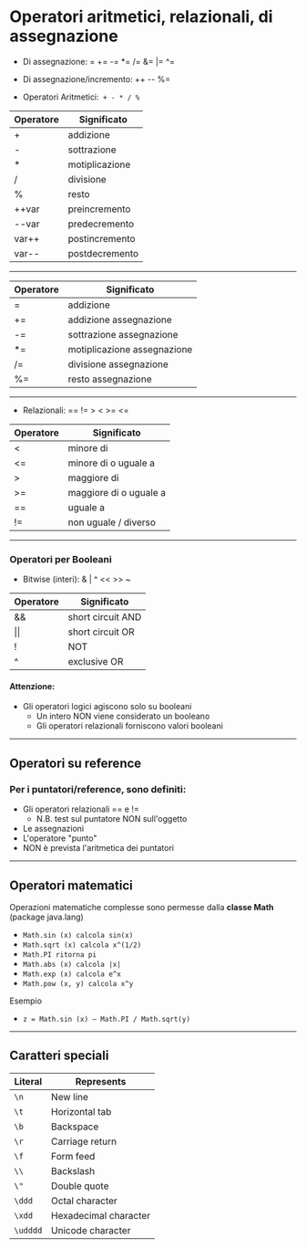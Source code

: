 # Operatori aritmetici, relazionali, di assegnazione 


* Di assegnazione: = += -= *= /= &= |= ^=
* Di assegnazione/incremento: ++ -- %=

* Operatori Aritmetici:` + - * / %`

| Operatore | Significato    |
| --------- | -------------- |
| +         | addizione      |
| \-        | sottrazione    |
| \*        | motiplicazione |
| /         | divisione      |
| %         | resto          |
| ++var     | preincremento   |
| \--var    | predecremento   |
| var++     | postincremento  |
| var--     | postdecremento  |

---

| Operatore | Significato               |
| --------- | ------------------------- |
| \=        | addizione                |
| +=        | addizione assegnazione       |
| \-=       | sottrazione assegnazione    |
| \*=       | motiplicazione assegnazione |
| /=        | divisione assegnazione       |
| %=        | resto assegnazione      |

---


* Relazionali: == != > < >= <=

| Operatore | Significato              |
| --------- | ------------------------ |
| <         | minore di                |
| <=        | minore di o uguale a    |
| \>        | maggiore di             |
| \>=       | maggiore di o uguale a |
| \==       | uguale a                 |
| !=        | non uguale / diverso     |


---


### Operatori per Booleani


* Bitwise (interi): & | ^ << >> ~

| Operatore | Significato       |
| --------- | ----------------- |
| &&        | short circuit AND |
| \|\|      | short circuit OR  |
| !         | NOT               |
| ^         | exclusive OR      |

#### Attenzione:

* Gli operatori logici agiscono solo su booleani
  * Un intero NON viene considerato un booleano
  * Gli operatori relazionali forniscono valori booleani

---


## Operatori su reference

### Per i puntatori/reference, sono definiti:

* Gli operatori relazionali == e !=
  * N.B. test sul puntatore NON sull'oggetto
* Le assegnazioni
* L'operatore "punto"
* NON è prevista l'aritmetica dei puntatori 

---


## Operatori matematici

 Operazioni matematiche complesse sono permesse dalla **classe Math** (package java.lang)

* `Math.sin (x) calcola sin(x)`
* `Math.sqrt (x) calcola x^(1/2)`
* `Math.PI ritorna pi`
* `Math.abs (x) calcola |x|`
* `Math.exp (x) calcola e^x`
* `Math.pow (x, y) calcola x^y`

Esempio

* `z = Math.sin (x) – Math.PI / Math.sqrt(y)`

---

## Caratteri speciali

Literal|Represents
---|---
`\n`|New line
`\t`|Horizontal tab
`\b`|Backspace
`\r`|Carriage return
`\f`|Form feed
`\\` |Backslash
`\"`|Double quote
`\ddd`|Octal character
`\xdd`|Hexadecimal character
`\udddd`|Unicode character
